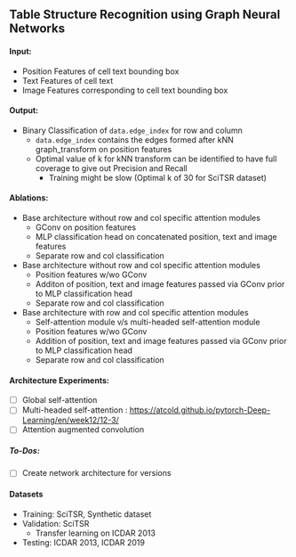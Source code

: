 ## Table Structure Recognition using Graph Neural Networks

#### Input:
* Position Features of cell text bounding box
* Text Features of cell text
* Image Features corresponding to cell text bounding box

#### Output:
* Binary Classification of `data.edge_index` for row and column
    * `data.edge_index` contains the edges formed after kNN graph_transform on position features
    * Optimal value of k for kNN transform can be identified to have full coverage to give out Precision and Recall
        * Training might be slow (Optimal k of 30 for SciTSR dataset)

#### Ablations:
* Base architecture without row and col specific attention modules
    * GConv on position features
    * MLP classification head on concatenated position, text and image features
    * Separate row and col classification
* Base architecture without row and col specific attention modules
    * Position features w/wo GConv
    * Additon of position, text and image features passed via GConv prior to MLP classification head
    * Separate row and col classification
* Base architecture with row and col specific attention modules
    * Self-attention module v/s multi-headed self-attention module
    * Position features w/wo GConv
    * Addition of position, text and image features passed via GConv prior to MLP classification head
    * Separate row and col classification

#### Architecture Experiments:
- [ ] Global self-attention
- [ ] Multi-headed self-attention : https://atcold.github.io/pytorch-Deep-Learning/en/week12/12-3/
- [ ] Attention augmented convolution

##### To-Dos:
- [ ] Create network architecture for versions

#### Datasets
* Training: SciTSR, Synthetic dataset
* Validation: SciTSR
    * Transfer learning on ICDAR 2013
* Testing: ICDAR 2013, ICDAR 2019
